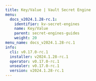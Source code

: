 ```yaml
---
title: Key/Value | Vault Secret Engine
menu:
  docs_v2024.1.28-rc.1:
    identifier: kv-secret-engines
    name: Key/Value
    parent: secret-engines-guides
    weight: 20
menu_name: docs_v2024.1.28-rc.1
info:
  cli: v0.17.0-rc.1
  installer: v2024.1.28-rc.1
  operator: v0.17.0-rc.1
  unsealer: v0.17.0-rc.1
  version: v2024.1.28-rc.1
---
```


